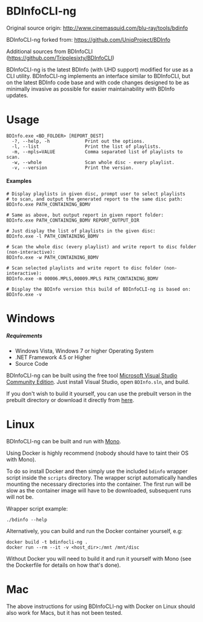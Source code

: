 BDInfoCLI-ng
======

Original source origin: http://www.cinemasquid.com/blu-ray/tools/bdinfo

BDInfoCLI-ng forked from: https://github.com/UniqProject/BDInfo

Additional sources from BDInfoCLI (https://github.com/Tripplesixty/BDInfoCLI)

BDInfoCLI-ng is the latest BDInfo (with UHD support) modified for use as a CLI utility. BDInfoCLI-ng implements an interface similar to BDInfoCLI, but on the latest BDInfo code base and with code changes designed to be as minimally invasive as possible for easier maintainability with BDInfo updates.

Usage
======
```
BDInfo.exe <BD_FOLDER> [REPORT_DEST]
  -?, --help, -h             Print out the options.
  -l, --list                 Print the list of playlists.
  -m, --mpls=VALUE           Comma separated list of playlists to scan.
  -w, --whole                Scan whole disc - every playlist.
  -v, --version              Print the version.
```

#### Examples
```
# Display playlists in given disc, prompt user to select playlists
# to scan, and output the generated report to the same disc path:
BDInfo.exe PATH_CONTAINING_BDMV

# Same as above, but output report in given report folder:
BDInfo.exe PATH_CONTAINING_BDMV REPORT_OUTPUT_DIR

# Just display the list of playlists in the given disc:
BDInfo.exe -l PATH_CONTAINING_BDMV

# Scan the whole disc (every playlist) and write report to disc folder (non-interactive):
BDInfo.exe -w PATH_CONTAINING_BDMV

# Scan selected playlists and write report to disc folder (non-interactive):
BDInfo.exe -m 00006.MPLS,00009.MPLS PATH_CONTAINING_BDMV

# Display the BDInfo version this build of BDInfoCLI-ng is based on:
BDInfo.exe -v
```

Windows
======
##### Requirements
<ul>
<li>Windows Vista, Windows 7 or higher Operating System</li>
<li>.NET Framework 4.5 or Higher</li>
<li>Source Code</li>
</ul>

BDInfoCLI-ng can be built using the free tool <a href="https://www.visualstudio.com/vs/community/">Microsoft Visual Studio Community Edition</a>. Just install Visual Studio, open ```BDInfo.sln```, and build.

If you don't wish to build it yourself, you can use the prebuilt verson in the prebuilt directory or download it directly from <a href="https://raw.githubusercontent.com/zoffline/BDInfoCLI-ng/UHD_Support_CLI/prebuilt/BDInfoCLI-ng_0.7.3.zip">here</a>.


Linux
======
BDInfoCLI-ng can be built and run with <a href="https://www.mono-project.com/">Mono</a>.

Using Docker is highly recommend (nobody should have to taint their OS with Mono).

To do so install Docker and then simply use the included ``bdinfo`` wrapper script inside the ``scripts`` directory. The wrapper script automatically handles mounting the necessary directories into the container. The first run will be slow as the container image will have to be downloaded, subsequent runs will not be.

Wrapper script example:
```
./bdinfo --help
```

Alternatively, you can build and run the Docker container yourself, e.g:
```
docker build -t bdinfocli-ng .
docker run --rm --it -v <host_dir>:/mnt /mnt/disc
```

Without Docker you will need to build it and run it yourself with Mono (see the Dockerfile for details on how that's done).

Mac
======
The above instructions for using BDInfoCLI-ng with Docker on Linux should also work for Macs, but it has not been tested.
